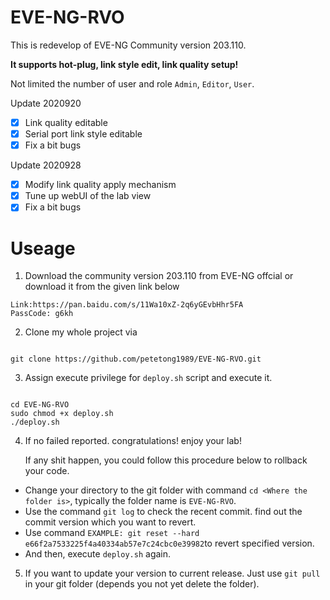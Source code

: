 # EVE-NG-RVO
This is redevelop of EVE-NG Community version 203.110. 

**It supports hot-plug, link style edit, link quality setup!** 

Not limited the number of user and role `Admin`, `Editor`, `User`.

Update 2020920

- [x] Link quality editable
- [x] Serial port link style editable
- [x] Fix a bit bugs

Update 2020928

- [x] Modify link quality apply mechanism
- [x] Tune up webUI of the lab view
- [x] Fix a bit bugs  

# Useage

1. Download the community version 203.110 from EVE-NG offcial or download it from the given link below

```
Link:https://pan.baidu.com/s/11Wa10xZ-2q6yGEvbHhr5FA
PassCode: g6kh
```

2. Clone my whole project via    

```shell

git clone https://github.com/petetong1989/EVE-NG-RVO.git

```

3. Assign execute privilege for `deploy.sh` script and execute it.  

```shell

cd EVE-NG-RVO
sudo chmod +x deploy.sh
./deploy.sh

```

4. If no failed reported. congratulations! enjoy your lab!
    
    If any shit happen, you could follow this procedure below to rollback your code.

- Change your directory to the git folder with command `cd <Where the folder is>`, typically the folder name is `EVE-NG-RVO`.
- Use the command `git log` to check the recent commit. find out the commit version which you want to revert.
- Use command `EXAMPLE: git reset --hard e66f2a7533225f4a40334ab57e7c24cbc0e39982`to revert specified version. 
- And then, execute `deploy.sh` again.

5. If you want to update your version to current release. Just use `git pull` in your git folder (depends you not yet delete the folder).